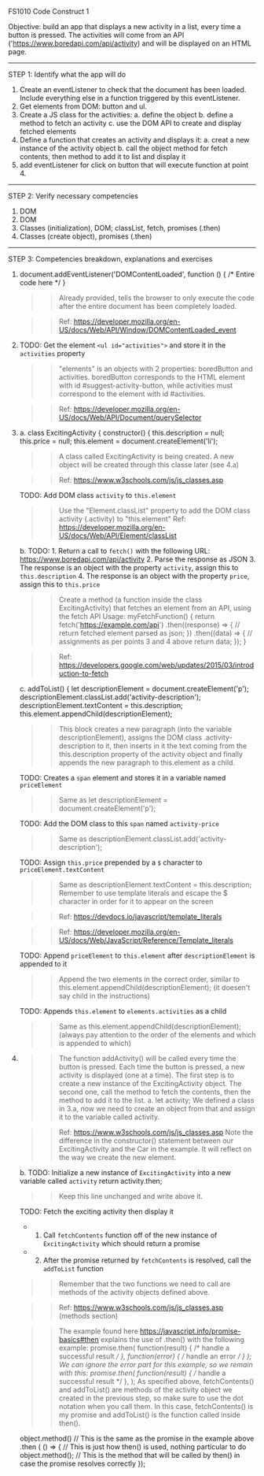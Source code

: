 FS1010 Code Construct 1

Objective: build an app that displays a new activity in a list, every time a button is pressed. The activities will come from an API ('https://www.boredapi.com/api/activity) and will be displayed on an HTML page.

---
STEP 1: Identify what the app will do

1. Create an eventListener to check that the document has been loaded. Include everything else in a function triggered by this eventListener.
2. Get elements from DOM: button and ul.
3. Create a JS class for the activities:
	a. define the object
	b. define a method to fetch an activity
	c. use the DOM API to create and display fetched elements
4. Define a function that creates an activity and displays it:
	a. creat a new instance of the activity object
	b. call the object method for fetch contents, then method to add it to list and display it
5. add eventListener for click on button that will execute function at point 4.

---
STEP 2: Verify necessary competencies

1. DOM
2. DOM
3. Classes (initialization), DOM; classList, fetch, promises (.then)
4. Classes (create object), promises (.then)

---
STEP 3: Competencies breakdown, explanations and exercises

1. document.addEventListener('DOMContentLoaded', function () { /* Entire code here */ }
	>> Already provided, tells the browser to only execute the code after the entire document has been completely loaded.
	
	>> Ref: https://developer.mozilla.org/en-US/docs/Web/API/Window/DOMContentLoaded_event
	
2. TODO: Get the element `<ul id="activities">` and store it in the `activities` property
	>> "elements" is an objects with 2 properties: boredButton and activities.
	>> boredButton corresponds to the HTML element with id #suggest-activity-button, while activities must correspond to the element with id #activities.
	
	>> Ref: https://developer.mozilla.org/en-US/docs/Web/API/Document/querySelector
	
3. 
	a.
	class ExcitingActivity {
		constructor() {
		this.description = null;
		this.price = null;
		this.element = document.createElement('li');
	>> A class called ExcitingActivity is being created. A new object will be created through this classe later (see 4.a)
	
	>> Ref: https://www.w3schools.com/js/js_classes.asp
	
	TODO: Add DOM class `activity` to `this.element`
	>> Use the "Element.classList" property to add the DOM class activity (.activity) to "this.element"
	>> Ref: https://developer.mozilla.org/en-US/docs/Web/API/Element/classList
	
	b.
	TODO:
		1. Return a call to `fetch()` with the following URL: https://www.boredapi.com/api/activity
		2. Parse the response as JSON
		3. The response is an object with the property `activity`, assign this to `this.description`
		4. The response is an object with the property `price`, assign this to `this.price`
	>> Create a method (a function inside the class ExcitingActivity) that fetches an element from an API, using the fetch API
	>> Usage:
	myFetchFunction() {
		return fetch('https://example.com/api')
			.then((response) => {
			// return fetched element parsed as json;
			})
			.then((data) => {
			// assignments as per points 3 and 4 above
			return data;
			});
	}
	
	>> Ref: https://developers.google.com/web/updates/2015/03/introduction-to-fetch
	
	c.
	addToList() {
      		let descriptionElement = document.createElement('p');
      		descriptionElement.classList.add('activity-description');
      		descriptionElement.textContent = this.description;
      		this.element.appendChild(descriptionElement);
	>> This block creates a new paragraph (into the variable descriptionElement), assigns the DOM class .activity-description to it, then inserts in it the text coming from the this.description property of the activity object and finally appends the new paragraph to this.element as a child.
	
	TODO: Creates a `span` element and stores it in a variable named `priceElement`
	>> Same as let descriptionElement = document.createElement('p');
	
	TODO: Add the DOM class to this `span` named `activity-price`
	>> Same as descriptionElement.classList.add('activity-description');
	
	TODO: Assign `this.price` prepended by a `$` character to `priceElement.textContent`
	>> Same as descriptionElement.textContent = this.description;
	>> Remember to use template literals and escape the $ character in order for it to appear on the screen
	
	>> Ref: https://devdocs.io/javascript/template_literals
	
	>> Ref: https://developer.mozilla.org/en-US/docs/Web/JavaScript/Reference/Template_literals
	
	TODO: Append `priceElement` to `this.element` after `descriptionElement` is appended to it
	>> Append the two elements in the correct order, similar to this.element.appendChild(descriptionElement); (it doesen't say child in the instructions) 
	
	TODO: Appends `this.element` to `elements.activities` as a child
	>> Same as this.element.appendChild(descriptionElement); (always pay attention to the order of the elements and which is appended to which)
	
4.
	>> The function addActivity() will be called every time the button is pressed. Each time the button is pressed, a new activity is displayed (one at a time).
	>> The first step is to create a new instance of the ExcitingActivity object.
	>> The second one, call the method to fetch the contents, then the method to add it to the list.
	a.
	let activity;
	>> We defined a class in 3.a, now we need to create an object from that and assign it to the variable called activity.
	
	>> Ref: https://www.w3schools.com/js/js_classes.asp
	>> Note the difference in the constructor() statement between our ExcitingActivity and the Car in the example. It will reflect on the way we create the new element.
	
	b.
	TODO: Initialize a new instance of `ExcitingActivity` into a new variable called `activity`
	return activity.then;
	>> Keep this line unchanged and write above it.
	
	TODO: Fetch the exciting activity then display it
     *   1. Call `fetchContents` function off of the new instance of `ExcitingActivity` which should return a promise
     *   2. After the promise returned by `fetchContents` is resolved, call the `addToList` function
	>> Remember that the two functions we need to call are methods of the activity objects defined above.
	
	>> Ref: https://www.w3schools.com/js/js_classes.asp (methods section)
	
	>> The example found here https://javascript.info/promise-basics#then explains the use of .then() with the following example:
	promise.then(
		function(result) { /* handle a successful result */ },
		function(error) { /* handle an error */ }
	);
	>> We can ignore the error part for this example, so we remain with this:
	promise.then(
		function(result) { /* handle a successful result */ },
	);
	>> As specified above, fetchContents() and addToList() are methods of the activity object we created in the previous step, so make sure to use the dot notation when you call them.
	>> In this case, fetchContents() is my promise and addToList() is the function called inside then().
	>>
	object.method() 	// This is the same as the promise in the example above
    .then ( () => { 	// This is just how then() is used, nothing particular to do
      object.method();	// This is  the method that will be called by then() in case the promise resolves correctly
    });
	

